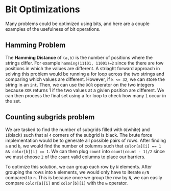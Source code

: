 # Bit Optimizations

Many problems could be optimized using bits, and here are a couple examples of the usefulness of bit operations.

## Hamming Problem
The **Hamming Distance** of `(a,b)` is the number of positions where the strings differ. For example `hamming(11101, 11001)=2` since the there are tow positions in which the values are different. A striaght forward approach in solving this problem would be running a for loop across the two strings and comparing which values are different. However, if `k <= 32`, we can store the string in an `int`. Then, we can use the `XOR` operator on the two integers because `XOR` returns 1 if the two values at a givien position are different. We can then process the final set using a for loop to check how many `1` occur in the set.

## Counting subgrids problem
We are tasked to find the number of subgrids filled with `0`(white) and `1`(black) such that al `4` corners of the subgrid is black. The brute force implementation would be to generate all possible pairs of rows. After finding `a` and `b`, we would find the number of columns such that `color[a][i] == 1 && color[b][i] == 1`. We can then plug `count` into `count(count - 1)/2` since we must choose `2` of the `count` valid columns to place our barriers.

To optimize this solution, we can group each row by `N` elements. After grouping the rows into `N` elements, we would only have to iterate `n/N` compared to `n`. This is because once we group the row by `N`, we can easily compare `color[a][i]` and `color[b][i]` with the `&` operator.
